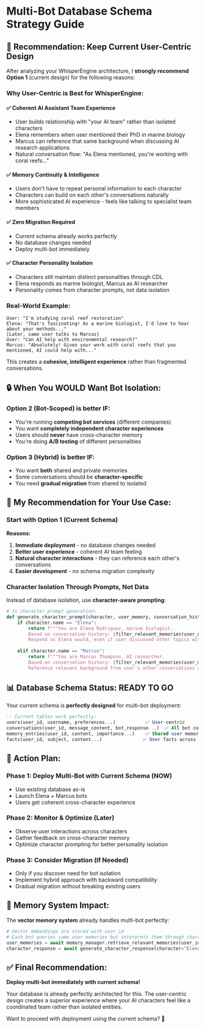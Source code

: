 # Multi-Bot Database Schema Strategy Guide

## 🎯 **Recommendation: Keep Current User-Centric Design**

After analyzing your WhisperEngine architecture, I **strongly recommend Option 1** (current design) for the following reasons:

### **Why User-Centric is Best for WhisperEngine:**

#### ✅ **Coherent AI Assistant Team Experience**
- User builds relationship with "your AI team" rather than isolated characters
- Elena remembers when user mentioned their PhD in marine biology
- Marcus can reference that same background when discussing AI research applications
- Natural conversation flow: "As Elena mentioned, you're working with coral reefs..."

#### ✅ **Memory Continuity & Intelligence**
- Users don't have to repeat personal information to each character
- Characters can build on each other's conversations naturally
- More sophisticated AI experience - feels like talking to specialist team members

#### ✅ **Zero Migration Required**
- Current schema already works perfectly
- No database changes needed
- Deploy multi-bot immediately

#### ✅ **Character Personality Isolation**
- Characters still maintain distinct personalities through CDL
- Elena responds as marine biologist, Marcus as AI researcher
- Personality comes from character prompts, not data isolation

### **Real-World Example:**

```
User: "I'm studying coral reef restoration"
Elena: "That's fascinating! As a marine biologist, I'd love to hear about your methods..."
[Later, same user talks to Marcus]
User: "Can AI help with environmental research?"
Marcus: "Absolutely! Given your work with coral reefs that you mentioned, AI could help with..."
```

This creates a **cohesive, intelligent experience** rather than fragmented conversations.

## 🔒 **When You WOULD Want Bot Isolation:**

### **Option 2 (Bot-Scoped) is better IF:**
- You're running **competing bot services** (different companies)
- You want **completely independent character experiences**
- Users should **never** have cross-character memory
- You're doing **A/B testing** of different personalities

### **Option 3 (Hybrid) is better IF:**
- You want **both** shared and private memories
- Some conversations should be **character-specific**
- You need **gradual migration** from shared to isolated

## 🚀 **My Recommendation for Your Use Case:**

### **Start with Option 1 (Current Schema)**

**Reasons:**
1. **Immediate deployment** - no database changes needed
2. **Better user experience** - coherent AI team feeling
3. **Natural character interactions** - they can reference each other's conversations
4. **Easier development** - no schema migration complexity

### **Character Isolation Through Prompts, Not Data**

Instead of database isolation, use **character-aware prompting**:

```python
# In character prompt generation:
def generate_character_prompt(character, user_memory, conversation_history):
    if character.name == "Elena":
        return f"""You are Elena Rodriguez, marine biologist. 
        Based on conversation history: {filter_relevant_memories(user_memory, character)}
        Respond as Elena would, even if user discussed other topics with other assistants."""
    
    elif character.name == "Marcus":
        return f"""You are Marcus Thompson, AI researcher.
        Based on conversation history: {filter_relevant_memories(user_memory, character)}
        Reference relevant background from user's other conversations naturally."""
```

## 📊 **Database Schema Status: READY TO GO**

Your current schema is **perfectly designed** for multi-bot deployment:

```sql
-- Current tables work perfectly:
users(user_id, username, preferences...)           ✅ User-centric
conversations(user_id, message_content, bot_response...)  ✅ All bot conversations
memory_entries(user_id, content, importance...)    ✅ Shared user memory
facts(user_id, subject, content...)               ✅ User facts across bots
```

## 🎯 **Action Plan:**

### **Phase 1: Deploy Multi-Bot with Current Schema** (NOW)
- Use existing database as-is
- Launch Elena + Marcus bots
- Users get coherent cross-character experience

### **Phase 2: Monitor & Optimize** (Later)
- Observe user interactions across characters
- Gather feedback on cross-character memory
- Optimize character prompting for better personality isolation

### **Phase 3: Consider Migration** (If Needed)
- Only if you discover need for bot isolation
- Implement hybrid approach with backward compatibility
- Gradual migration without breaking existing users

## 🧠 **Memory System Impact:**

The **vector memory system** already handles multi-bot perfectly:

```python
# Vector embeddings are stored with user_id
# Each bot queries same user memories but interprets them through character lens
user_memories = await memory_manager.retrieve_relevant_memories(user_id, query)
character_response = await generate_character_response(character="Elena", memories=user_memories)
```

## ✅ **Final Recommendation:**

**Deploy multi-bot immediately with current schema!** 

Your database is already perfectly architected for this. The user-centric design creates a superior experience where your AI characters feel like a coordinated team rather than isolated entities.

Want to proceed with deployment using the current schema? 🚀